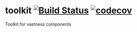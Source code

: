 # toolkit [![Build Status](https://travis-ci.org/vastness-io/toolkit.svg)](https://travis-ci.org/vastness-io/toolkit) [![codecov](https://codecov.io/gh/vastness-io/toolkit/branch/master/graph/badge.svg)](https://codecov.io/gh/vastness-io/toolkit)
Toolkit for vastness components
